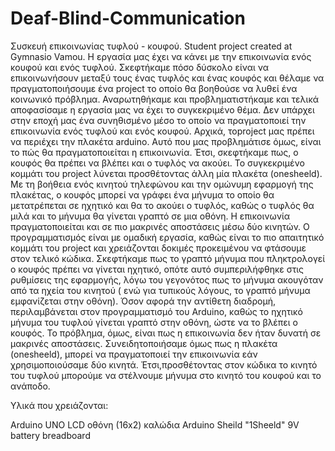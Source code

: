 # Deaf-Blind-Communication
Συσκευή επικοινωνίας τυφλού - κουφού. Student project created at Gymnasio Vamou. 
Η εργασία μας έχει να κάνει με την επικοινωνία ενός κουφού και ενός τυφλού. 
Σκεφτήκαμε πόσο δύσκολο είναι να επικοινωνήσουν μεταξύ τους ένας τυφλός και ένας κουφός και θέλαμε να πραγματοποιήσουμε ένα project 
το οποίο θα βοηθούσε να λυθεί ένα κοινωνικό πρόβλημα. Αναρωτηθήκαμε και προβληματιστήκαμε και τελικά αποφασίσαμε η εργασία μας να έχει 
το συγκεκριμένο θέμα.  Δεν υπάρχει στην εποχή μας ένα συνηθισμένο μέσο το οποίο να πραγματοποιεί την επικοινωνία ενός τυφλού και ενός κουφού.
Αρχικά, τοproject μας πρέπει να περιέχει την πλακέτα arduino. Αυτό που μας προβλημάτισε όμως, είναι το πώς θα πραγματοποιείται η επικοινωνία. 
Έτσι, σκεφτήκαμε πως, ο κουφός θα πρέπει να βλέπει και ο τυφλός να ακούει. Το συγκεκριμένο κομμάτι του project λύνεται προσθέτοντας άλλη μία 
πλακέτα (onesheeld). Με τη βοήθεια ενός κινητού τηλεφώνου και την ομώνυμη εφαρμογή της πλακέτας, ο κουφός μπορεί να γράφει ένα μήνυμα 
το οποίο θα μετατρέπεται σε ηχητικό και θα το ακούει ο τυφλός, καθώς ο τυφλός θα μιλά και το μήνυμα θα γίνεται γραπτό σε μια οθόνη. 
Η επικοινωνία πραγματοποιείται και σε πιο μακρινές αποστάσεις μέσω δύο κινητών.
Ο προγραμματισμός είναι με ομαδική εργασία, καθώς είναι το πιο απαιτητικό κομμάτι του project και χρειάζονται δοκιμές προκειμένου να φτάσουμε 
στον τελικό κώδικα. Σκεφτήκαμε πως το γραπτό μήνυμα που πληκτρολογεί ο κουφός πρέπει να γίνεται ηχητικό, οπότε αυτό συμπεριλήφθηκε στις 
ρυθμίσεις της εφαρμογής, λόγω του γεγονότος πως το μήνυμα ακουγόταν από τα ηχεία του κινητού ( ενώ για τυπικούς λόγους, το γραπτό μήνυμα εμφανίζεται 
στην οθόνη). Όσον αφορά την αντίθετη διαδρομή, περιλαμβάνεται στον προγραμματισμό του Arduino, καθώς το ηχητικό μήνυμα του τυφλού γίνεται γραπτό 
στην οθόνη, ώστε να το βλέπει ο κουφός. Το πρόβλημα, όμως, είναι πως η επικοινωνία δεν ήταν δυνατή σε μακρινές αποστάσεις. 
Συνειδητοποιήσαμε όμως πως η πλακέτα (onesheeld), μπορεί να πραγματοποιεί την επικοινωνία εάν χρησιμοποιούσαμε δύο κινητά. 
Έτσι,προσθέτοντας στον κώδικα το κινητό του τυφλού μπορούμε να στέλνουμε μήνυμα στο κινητό του κουφού και το ανάποδο.

Υλικά που χρειάζονται:

Arduino UNO
LCD οθόνη (16x2)
καλώδια
Arduino Sheild "1Sheeld"
9V battery
breadboard



